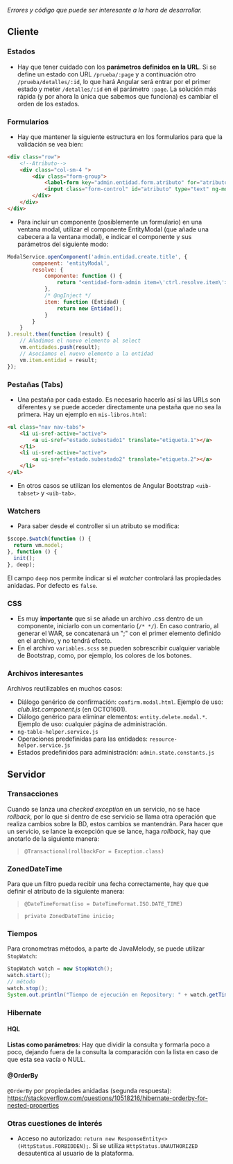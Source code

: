 *Errores y código que puede ser interesante a la hora de desarrollar.*

## Cliente

### Estados

* Hay que tener cuidado con los **parámetros definidos en la URL**. Si se define un estado con URL `/prueba/:page` y a continuación otro `/prueba/detalles/:id`, lo que hará Angular será entrar por el primer estado y meter `/detalles/:id` en el parámetro `:page`. La solución más rápida (y por ahora la única que sabemos que funciona) es cambiar el orden de los estados.

### Formularios

* Hay que mantener la siguiente estructura en los formularios para que la validación se vea bien:

```html
<div class="row">
    <!--Atributo-->
    <div class="col-sm-4 ">
        <div class="form-group">
            <label-form key="admin.entidad.form.atributo" for="atributo" required="true"></label-form>
            <input class="form-control" id="atributo" type="text" ng-model="ctrl.item.atributo" required>
        </div>
    </div>
</div>
```

* Para incluir un componente (posiblemente un formulario) en una ventana modal, utilizar el componente EntityModal (que añade una cabecera a la ventana modal), e indicar el componente y sus parámetros del siguiente modo:

```javascript
ModalService.openComponent('admin.entidad.create.title', {
        component: 'entityModal',
        resolve: {
            componente: function () {
                return "<entidad-form-admin item=\'ctrl.resolve.item\'></entidad-form-admin>"
            },
            /* @ngInject */
            item: function (Entidad) {
                return new Entidad();
            }
        }
    }
).result.then(function (result) {
    // Añadimos el nuevo elemento al select
    vm.entidades.push(result);
    // Asociamos el nuevo elemento a la entidad
    vm.item.entidad = result;
});
```

### Pestañas (Tabs)

- Una pestaña por cada estado. Es necesario hacerlo así si las URLs son diferentes y se puede acceder directamente una pestaña que no sea la primera. 
Hay un ejemplo en `mis-libros.html`:

```html
<ul class="nav nav-tabs">
    <li ui-sref-active="active">
        <a ui-sref="estado.subestado1" translate="etiqueta.1"></a>
    </li>
    <li ui-sref-active="active">
        <a ui-sref="estado.subestado2" translate="etiqueta.2"></a>
    </li>
</ul>
```

- En otros casos se utilizan los elementos de Angular Bootstrap `<uib-tabset>` y `<uib-tab>`.

### Watchers

* Para saber desde el controller si un atributo se modifica:

```javascript
$scope.$watch(function () {
  return vm.model;
}, function () {
  init();
}, deep);
```

El campo `deep` nos permite indicar si el *watcher* controlará las propiedades anidadas. Por defecto es `false`.

### CSS

* Es muy **importante** que si se añade un archivo .css dentro de un componente, iniciarlo con un comentario (`/* */`). En caso contrario, al generar el WAR, se concatenará un ";" con el primer elemento definido en el archivo, y no tendrá efecto.
* En el archivo `variables.scss` se pueden sobrescribir cualquier variable de Bootstrap, como, por ejemplo, los colores de los botones.

### Archivos interesantes

Archivos reutilizables en muchos casos:

* Diálogo genérico de confirmación: `confirm.modal.html`. Ejemplo de uso: *club.list.component.js* (en OCTO1601).
* Diálogo genérico para eliminar elementos: `entity.delete.modal.*`. Ejemplo de uso: cualquier página de administración.
* `ng-table-helper.service.js`
* Operaciones predefinidas para las entidades: `resource-helper.service.js`
* Estados predefinidos para administración: `admin.state.constants.js`

## Servidor

### Transacciones

Cuando se lanza una *checked exception* en un servicio, no se hace *rollback*, por lo que si dentro de ese servicio se llama otra operación que realiza cambios sobre la BD, estos cambios se mantendrán. 
Para hacer que un servicio, se lance la excepción que se lance, haga *rollback*, hay que anotarlo de la siguiente manera: 

> `@Transactional(rollbackFor = Exception.class)`

### ZonedDateTime

Para que un filtro pueda recibir una fecha correctamente, hay que que definir el atributo de la siguiente manera: 

>`@DateTimeFormat(iso = DateTimeFormat.ISO.DATE_TIME)`

>`private ZonedDateTime inicio;`

### Tiempos

Para cronometras métodos, a parte de JavaMelody, se puede utilizar `StopWatch`:
```java
StopWatch watch = new StopWatch();
watch.start();
// método
watch.stop();
System.out.println("Tiempo de ejecución en Repository: " + watch.getTime());
```

### Hibernate

#### HQL

**Listas como parámetros**: Hay que dividir la consulta y formarla poco a poco, dejando fuera de la consulta la comparación con la lista en caso de que esta sea vacía o NULL.

#### @OrderBy

`@OrderBy` por propiedades anidadas (segunda respuesta): https://stackoverflow.com/questions/10518216/hibernate-orderby-for-nested-properties

### Otras cuestiones de interés

* Acceso no autorizado: `return new ResponseEntity<>(HttpStatus.FORBIDDEN);`. Si se utiliza `HttpStatus.UNAUTHORIZED` desautentica al usuario de la plataforma.
